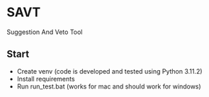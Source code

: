 # SAVT
Suggestion And Veto Tool

## Start
- Create venv (code is developed and tested using Python 3.11.2)
- Install requirements
- Run run_test.bat (works for mac and should work for windows)
  